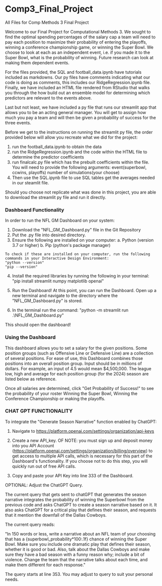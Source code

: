 # Comp3_Final_Project
All Files for Comp Methods 3 Final Project

Welcome to our Final Project for Computational Methods 3. We sought to find the optimal spending percentages of the salary cap a team will need to pay each position to maximize their probability of entering the playoffs, winning a conference championship game, or winning the Super Bowl. We choose to look at each as an independent event, i.e. if you made it to the Super Bowl, what is the probability of winning. Future research can look at making them dependent events. 

For the files provided, the SQL and football_data.ipynb have tutorials included as markdowns. Our py files have comments indicating what our code is doing as comments, this includes our RidgeRegression.ipynb file. Finally, we have included an HTML file rendered from RStudio that walks you through the how build out an ensemble model for determining which predictors are relevant to the events above. 

Last but not least, we have included a py file that runs our streamlit app that allows you to be an acting general manager. You will get to assign how much you pay a team and will then be given a probability of success for the three events. 

Before we get to the instructions on running the streamlit py file, the order provided below will allow you recreate what we did for the project:

1) run the football_data.ipynb to obtain the data
2) run the RidgeRegression.ipynb and the code within the HTML file to determine the predictor coefficients
3) run finalcalc.py file which has the prebuilt coefficients within the file. You will need to provide the following arguments: event(superbowl, ccwins, playoffs) number of simulations(your choose)
4) Then use the SQL.ipynb file to use SQL tables get the averages needed in our steamlit file. 

Should you choose not replicate what was done in this project, you are able to download the streamlit py file and run it directly. 

### Dashboard Functionality ###

In order to run the NFL GM Dashboard on your system:
   1. Download the "NFL_GM_Dashboard.py" file in the Git Repository
   2. Put the .py file into desired directory.
   3. Ensure the following are installed on your computer:
	a. Python (version 3.7 or higher)
	b. Pip (python's package manager)
	
	To check if these are installed on your computer, run the following commands in your Interactive Design Environment:
	"python --version"
	"pip --version"

   4. Install the required libraries by running the following in your terminal:
	"pip install streamlit numpy matplotlib openai"

   5. Run the Dashboard! At this point, you can run the Dashboard. Open up a new terminal and navigate to the directory where the "NFL_GM_Dashboard.py" is stored.

   6. In the terminal run the command: "python -m streamlit run .\NFL_GM_Dashboard.py"

   This should open the dashboard!

### Using the Dashboard ###

This dashboard allows you to set a salary for the given positions. Some position groups (such as Offensive Line or Defensive Line) are a collection of several positions. For ease of use, this Dashboard combines those positions into an overall position group. Input should be in millions of dollars. For example, an input of 4.5 would mean $4,500,000. The league low, high and average for each position group (for the 2024) season are listed below as reference.

Once all salaries are determined, click "Get Probability of Success!" to see the probability of your roster Winning the Super Bowl, Winning the Conference Championship or making the playoffs.

### CHAT GPT FUNCTIONALITY ###

   To integrate the "Generate Season Narrative" function enabled by ChatGPT:

   1. Navigate to https://platform.openai.com/settings/organization/api-keys
   
   2. Create a new API_key. OF NOTE: you must sign up and deposit money into you API Account (https://platform.openai.com/settings/organization/billing/overview)  to get access to multiple API calls, which is necessary for this part of the Dashboard's functionality. If you choose not to do this step, you will quickly run out of free API calls.

   3. Copy and paste your API Key into line 333 of the Dashboard.

   OPTIONAL: Adjust the ChatGPT Query.

   The current query that gets sent to chatGPT that generates the season narrative integrates the probability of winning the Superbowl from the previous code and asks ChatGPT to create a season narrative based on it. It also asks ChatGPT for a critical play that defines their season, and requests that it mention the downfall of the Dallas Cowboys.

   The current query reads:

"In 150 words or less, write a narrative about an NFL team of your choosing that has a {superbowl_probability*100:.1f} chance of winning the Super Bowl. Make sure you include one dramatic play that defines their season, whether it is good or bad. Also, talk about the Dallas Cowboys and make sure they have a bad season with a funny reason why; include a bit of violence. Change the team that the narrative talks about each time, and make them different for each response."

   The query starts at line 353. You may adjust to query to suit your personal needs.
